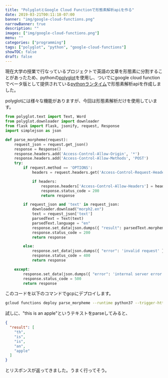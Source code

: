 ```yaml
---
title: "PolyglotとGoogle Cloud Functionで形態素解析apiを作る"
date: 2019-03-21T00:11:18-07:00
banner: "img/google-cloud-functions.png"
narrowBanner: true
description: ""
images: ["img/google-cloud-functions.png"]
menu: ""
categories: ["programming"]
tags: ["polyglot", "python", "google-cloud-functions"]
showTOC: false
draft: false
---
```


現在大学の授業で行なっているプロジェクトで英語の文章を形態素に分割することがあったため、pythonの[polyglot](https://polyglot.readthedocs.io/en/latest/Installation.html)を使用し、ついでにgoogle cloud functionでベータ版として提供されている[pythonランタイム](https://cloud.google.com/functions/docs/concepts/python-runtime)で形態素解析apiを作成しました。

<!--more-->

polyglotには様々な機能がありますが、今回は形態素解析だけを使用しています。

```python
from polyglot.text import Text, Word
from polyglot.downloader import downloader
from flask import Flask, jsonify, request, Response
import simplejson as json

def parse_morpheme(request):
    request_json = request.get_json()
    response = Response()
    response.headers.add('Access-Control-Allow-Origin', '*')
    response.headers.add('Access-Control-Allow-Methods', 'POST')
    try:
        if request.method == 'OPTIONS':
            headers = request.headers.get('Access-Control-Request-Headers')

            if headers:
                response.headers['Access-Control-Allow-Headers'] = headers
                response.status_code = 200
                return response

        if request_json and 'text' in request_json:
            downloader.download("morph2.en")
            text = request_json['text']
            parsedText = Text(text)
            parsedText.language = "en"
            response.set_data(json.dumps({ "result": parsedText.morphemes }))
            response.status_code = 200
            return response

        else:
            response.set_data(json.dumps({ "error": 'invalid request' }))
            response.status_code = 400
            return response

    except:
        response.set_data(json.dumps({ "error": 'internal server error' }))
        response.status_code = 500
        return response

```

このコードを以下のコマンドでgcpにデプロイします。

```bash
gcloud functions deploy parse_morpheme --runtime python37 --trigger-http
```

試しに、"this is an apple"というテキストをparseしてみると、

```json
{
  "result": [
    "th",
    "is",
    "is",
    "an",
    "apple"
  ]
}
```

とリスポンスが返ってきました。うまく行ってそう。



